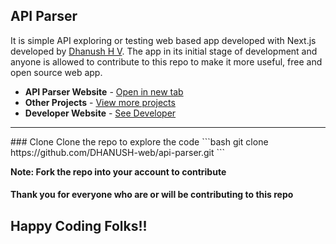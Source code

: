 ## API Parser
It is simple API exploring or testing web based app developed with Next.js developed by [Dhanush H V](https://dhanushhv.vercel.app).
The app in its initial stage of development and anyone is allowed to contribute to this repo to make it more useful, free and open source web app.

- **API Parser Website** - [Open in new tab](https://api-parser.vercel.app)
- **Other Projects** - [View more projects](https://github.com/DHANUSH-web?tab=repositories)
- **Developer Website** - [See Developer](https://dhanushhv.vercel.app/about)
<hr/>
### Clone
Clone the repo to explore the code
```bash
git clone https://github.com/DHANUSH-web/api-parser.git 
```

**Note: Fork the repo into your account to contribute**

#### Thank you for everyone who are or will be contributing to this repo
## Happy Coding Folks!!
